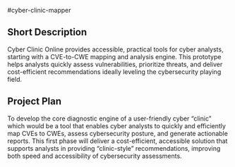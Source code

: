 #cyber-clinic-mapper

## Short Description
Cyber Clinic Online provides accessible, practical tools for cyber analysts, starting with a CVE-to-CWE mapping and analysis engine. This prototype helps analysts quickly assess vulnerabilities, prioritize threats, and deliver cost-efficient recommendations ideally leveling the cybersecurity playing field.

## Project Plan
To develop the core diagnostic engine of a user-friendly cyber “clinic” which would be a tool that enables cyber analysts to quickly and efficiently map CVEs to CWEs, assess cybersecurity posture, and generate actionable reports. This first phase will deliver a cost-efficient, accessible solution that supports analysts in providing “clinic-style” recommendations, improving both speed and accessibility of cybersecurity assessments. 
